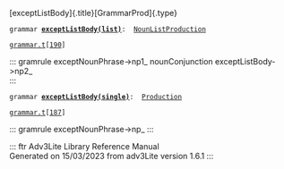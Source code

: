 [exceptListBody]{.title}[GrammarProd]{.type}

`grammar `**[`exceptListBody(list)`](../object/exceptListBody(list).html)**` :   `[`NounListProduction`](../object/NounListProduction.html)

[`grammar.t`](../file/grammar.t.html)`[`[`190`](../source/grammar.t.html#190)`]`

::: gramrule
exceptNounPhrase-\>np1\_ nounConjunction exceptListBody-\>np2\_\
:::

`grammar `**[`exceptListBody(single)`](../object/exceptListBody(single).html)**` :   `[`Production`](../object/Production.html)

[`grammar.t`](../file/grammar.t.html)`[`[`187`](../source/grammar.t.html#187)`]`

::: gramrule
exceptNounPhrase-\>np\_
:::

::: ftr
Adv3Lite Library Reference Manual\
Generated on 15/03/2023 from adv3Lite version 1.6.1
:::
